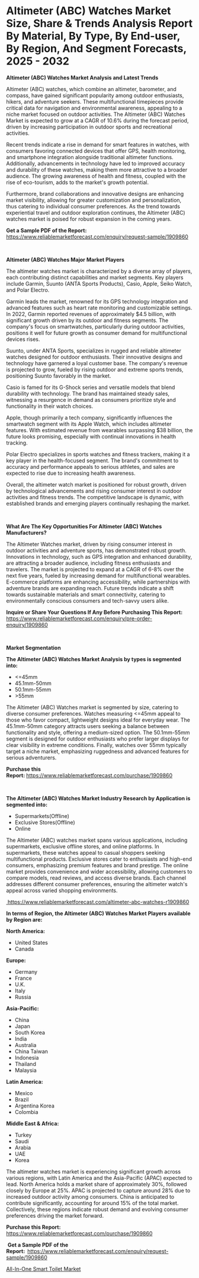 <p><h1>Altimeter (ABC) Watches Market Size, Share & Trends Analysis Report By Material, By Type, By End-user, By Region, And Segment Forecasts, 2025 - 2032</h1></p><p><strong>Altimeter (ABC) Watches Market Analysis and Latest Trends</strong></p>
<p><p>Altimeter (ABC) watches, which combine an altimeter, barometer, and compass, have gained significant popularity among outdoor enthusiasts, hikers, and adventure seekers. These multifunctional timepieces provide critical data for navigation and environmental awareness, appealing to a niche market focused on outdoor activities. The Altimeter (ABC) Watches Market is expected to grow at a CAGR of 10.6% during the forecast period, driven by increasing participation in outdoor sports and recreational activities.</p><p>Recent trends indicate a rise in demand for smart features in watches, with consumers favoring connected devices that offer GPS, health monitoring, and smartphone integration alongside traditional altimeter functions. Additionally, advancements in technology have led to improved accuracy and durability of these watches, making them more attractive to a broader audience. The growing awareness of health and fitness, coupled with the rise of eco-tourism, adds to the market's growth potential.</p><p>Furthermore, brand collaborations and innovative designs are enhancing market visibility, allowing for greater customization and personalization, thus catering to individual consumer preferences. As the trend towards experiential travel and outdoor exploration continues, the Altimeter (ABC) watches market is poised for robust expansion in the coming years.</p></p>
<p><strong>Get a Sample PDF of the Report:&nbsp;</strong> <a href="https://www.reliablemarketforecast.com/enquiry/request-sample/1909860?utm_campaign=2299&utm_medium=2&utm_source=Github&utm_content=ia&utm_term=06042025&utm_id=altimeter-abc-watches">https://www.reliablemarketforecast.com/enquiry/request-sample/1909860</a></p>
<p>&nbsp;</p>
<p><strong>Altimeter (ABC) Watches Major Market Players</strong></p>
<p><p>The altimeter watches market is characterized by a diverse array of players, each contributing distinct capabilities and market segments. Key players include Garmin, Suunto (ANTA Sports Products), Casio, Apple, Seiko Watch, and Polar Electro.</p><p>Garmin leads the market, renowned for its GPS technology integration and advanced features such as heart rate monitoring and customizable settings. In 2022, Garmin reported revenues of approximately $4.5 billion, with significant growth driven by its outdoor and fitness segments. The company's focus on smartwatches, particularly during outdoor activities, positions it well for future growth as consumer demand for multifunctional devices rises.</p><p>Suunto, under ANTA Sports, specializes in rugged and reliable altimeter watches designed for outdoor enthusiasts. Their innovative designs and technology have garnered a loyal customer base. The company's revenue is projected to grow, fueled by rising outdoor and extreme sports trends, positioning Suunto favorably in the market.</p><p>Casio is famed for its G-Shock series and versatile models that blend durability with technology. The brand has maintained steady sales, witnessing a resurgence in demand as consumers prioritize style and functionality in their watch choices. </p><p>Apple, though primarily a tech company, significantly influences the smartwatch segment with its Apple Watch, which includes altimeter features. With estimated revenue from wearables surpassing $38 billion, the future looks promising, especially with continual innovations in health tracking.</p><p>Polar Electro specializes in sports watches and fitness trackers, making it a key player in the health-focused segment. The brand's commitment to accuracy and performance appeals to serious athletes, and sales are expected to rise due to increasing health awareness.</p><p>Overall, the altimeter watch market is positioned for robust growth, driven by technological advancements and rising consumer interest in outdoor activities and fitness trends. The competitive landscape is dynamic, with established brands and emerging players continually reshaping the market.</p></p>
<p>&nbsp;</p>
<p><strong>What Are The Key Opportunities For Altimeter (ABC) Watches Manufacturers?</strong></p>
<p><p>The Altimeter Watches market, driven by rising consumer interest in outdoor activities and adventure sports, has demonstrated robust growth. Innovations in technology, such as GPS integration and enhanced durability, are attracting a broader audience, including fitness enthusiasts and travelers. The market is projected to expand at a CAGR of 6-8% over the next five years, fueled by increasing demand for multifunctional wearables. E-commerce platforms are enhancing accessibility, while partnerships with adventure brands are expanding reach. Future trends indicate a shift towards sustainable materials and smart connectivity, catering to environmentally conscious consumers and tech-savvy users alike.</p></p>
<p><strong>Inquire or Share Your Questions If Any Before Purchasing This Report:</strong> <a href="https://www.reliablemarketforecast.com/enquiry/pre-order-enquiry/1909860?utm_campaign=2299&utm_medium=2&utm_source=Github&utm_content=ia&utm_term=06042025&utm_id=altimeter-abc-watches">https://www.reliablemarketforecast.com/enquiry/pre-order-enquiry/1909860</a></p>
<p>&nbsp;</p>
<p><strong>Market Segmentation</strong></p>
<p><strong>The Altimeter (ABC) Watches Market Analysis by types is segmented into:</strong></p>
<p><ul><li><=45mm</li><li>45.1mm-50mm</li><li>50.1mm-55mm</li><li>>55mm</li></ul></p>
<p><p>The Altimeter (ABC) Watches market is segmented by size, catering to diverse consumer preferences. Watches measuring <=45mm appeal to those who favor compact, lightweight designs ideal for everyday wear. The 45.1mm-50mm category attracts users seeking a balance between functionality and style, offering a medium-sized option. The 50.1mm-55mm segment is designed for outdoor enthusiasts who prefer larger displays for clear visibility in extreme conditions. Finally, watches over 55mm typically target a niche market, emphasizing ruggedness and advanced features for serious adventurers.</p></p>
<p><strong>Purchase this Report:&nbsp;</strong><a href="https://www.reliablemarketforecast.com/purchase/1909860?utm_campaign=2299&utm_medium=2&utm_source=Github&utm_content=ia&utm_term=06042025&utm_id=altimeter-abc-watches">https://www.reliablemarketforecast.com/purchase/1909860</a></p>
<p>&nbsp;</p>
<p><strong>The Altimeter (ABC) Watches Market Industry Research by Application is segmented into:</strong></p>
<p><ul><li>Supermarkets(Offline)</li><li>Exclusive Stores(Offline)</li><li>Online</li></ul></p>
<p><p>The Altimeter (ABC) watches market spans various applications, including supermarkets, exclusive offline stores, and online platforms. In supermarkets, these watches appeal to casual shoppers seeking multifunctional products. Exclusive stores cater to enthusiasts and high-end consumers, emphasizing premium features and brand prestige. The online market provides convenience and wider accessibility, allowing customers to compare models, read reviews, and access diverse brands. Each channel addresses different consumer preferences, ensuring the altimeter watch's appeal across varied shopping environments.</p></p>
<p><a href="https://www.reliablemarketforecast.com/altimeter-abc-watches-r1909860?utm_campaign=2299&utm_medium=2&utm_source=Github&utm_content=ia&utm_term=06042025&utm_id=altimeter-abc-watches">&nbsp;https://www.reliablemarketforecast.com/altimeter-abc-watches-r1909860</a></p>
<p><strong>In terms of Region, the Altimeter (ABC) Watches Market Players available by Region are:</strong></p>
<p>
    <p> <strong> North America: </strong>
        <ul>
            <li>United States</li>
            <li>Canada</li>
        </ul>
        </p> 
    <p> <strong> Europe: </strong>
        <ul>
            <li>Germany</li>
            <li>France</li>
            <li>U.K.</li>
            <li>Italy</li>
            <li>Russia</li>
        </ul>
        </p> 
    <p> <strong> Asia-Pacific: </strong>
        <ul>
            <li>China</li>
            <li>Japan</li>
            <li>South Korea</li>
            <li>India</li>
            <li>Australia</li>
            <li>China Taiwan</li>
            <li>Indonesia</li>
            <li>Thailand</li>
            <li>Malaysia</li>
        </ul>
        </p> 
    <p> <strong> Latin America: </strong>
        <ul>
            <li>Mexico</li>
            <li>Brazil</li>
            <li>Argentina Korea</li>
            <li>Colombia</li>
        </ul>
        </p> 
    <p> <strong> Middle East & Africa: </strong>
        <ul>
            <li>Turkey</li>
            <li>Saudi</li>
            <li>Arabia</li>
            <li>UAE</li>
            <li>Korea</li>
        </ul>
    </p>
    </p>
<p><p>The altimeter watches market is experiencing significant growth across various regions, with Latin America and the Asia-Pacific (APAC) expected to lead. North America holds a market share of approximately 30%, followed closely by Europe at 25%. APAC is projected to capture around 28% due to increased outdoor activity among consumers. China is anticipated to contribute significantly, accounting for around 15% of the total market. Collectively, these regions indicate robust demand and evolving consumer preferences driving the market forward.</p></p>
<p><strong>Purchase this Report: </strong><a href="https://www.reliablemarketforecast.com/purchase/1909860?utm_campaign=2299&utm_medium=2&utm_source=Github&utm_content=ia&utm_term=06042025&utm_id=altimeter-abc-watches">https://www.reliablemarketforecast.com/purchase/1909860</a></p>
<p>&nbsp;<strong>Get a Sample PDF of the Report:&nbsp;&nbsp;</strong><a href="https://www.reliablemarketforecast.com/enquiry/request-sample/1909860?utm_campaign=2299&utm_medium=2&utm_source=Github&utm_content=ia&utm_term=06042025&utm_id=altimeter-abc-watches">https://www.reliablemarketforecast.com/enquiry/request-sample/1909860</a></p>
<p><strong></strong></p>
<p><p><a href="https://github.com/dmitriyvo6rog/Market-Research-Report-List-1/blob/main/all-in-one-smart-toilet-market.md?utm_campaign=2299&utm_medium=2&utm_source=Github&utm_content=ia&utm_term=06042025&utm_id=altimeter-abc-watches">All-In-One Smart Toilet Market</a></p></p>